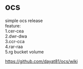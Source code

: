 # ocs
simple ocs release<br>
feature:<br>
1.cer-cea<br>
2.dwr-dwa<br>
3.ccr-cca<br>
4.rar-raa<br>
5.rg bucket volume<br>

https://github.com/dayat81/ocs/wiki
